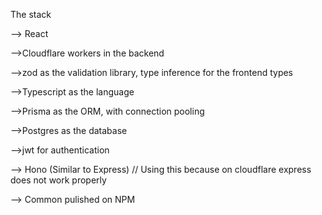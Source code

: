 The stack

--> React

-->Cloudflare workers in the backend

-->zod as the validation library, type inference for the frontend types

-->Typescript as the language

-->Prisma as the ORM, with connection pooling

-->Postgres as the database

-->jwt for authentication

--> Hono (Similar to Express) // Using this because on cloudflare express does not work properly

--> Common pulished on NPM
 
